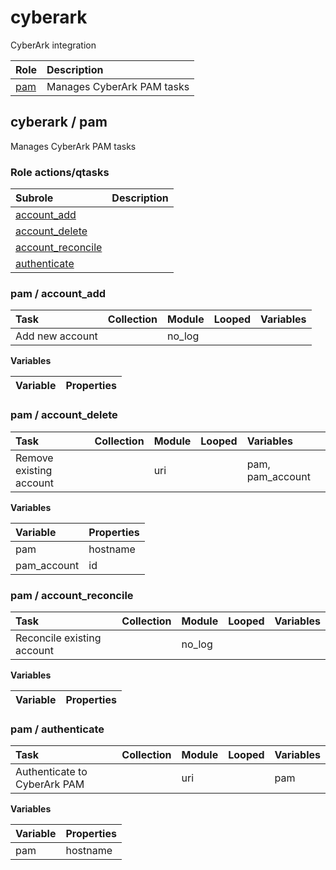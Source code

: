 # cyberark
CyberArk integration

| Role | Description |
| :--- | :---------- |
| [pam](#cyberark--pam) | Manages CyberArk PAM tasks |



## cyberark / pam

Manages CyberArk PAM tasks  
  






### Role actions/qtasks

| Subrole | Description |
| :------ | :---------- |
| [account_add](#pam--account_add) |  |
| [account_delete](#pam--account_delete) |  |
| [account_reconcile](#pam--account_reconcile) |  |
| [authenticate](#pam--authenticate) |  |



### pam / account_add

| Task | Collection | Module | Looped | Variables |
| :--- | :--------- | :----- | :----- | :-------- |
| Add new account |  | no_log |  |  |


**Variables**

| Variable | Properties |
| :------- | :--------- |



### pam / account_delete

| Task | Collection | Module | Looped | Variables |
| :--- | :--------- | :----- | :----- | :-------- |
| Remove existing account |  | uri |  | pam, pam_account |


**Variables**

| Variable | Properties |
| :------- | :--------- |
| pam | hostname |
| pam_account | id |



### pam / account_reconcile

| Task | Collection | Module | Looped | Variables |
| :--- | :--------- | :----- | :----- | :-------- |
| Reconcile existing account |  | no_log |  |  |


**Variables**

| Variable | Properties |
| :------- | :--------- |



### pam / authenticate

| Task | Collection | Module | Looped | Variables |
| :--- | :--------- | :----- | :----- | :-------- |
| Authenticate to CyberArk PAM |  | uri |  | pam |


**Variables**

| Variable | Properties |
| :------- | :--------- |
| pam | hostname |








